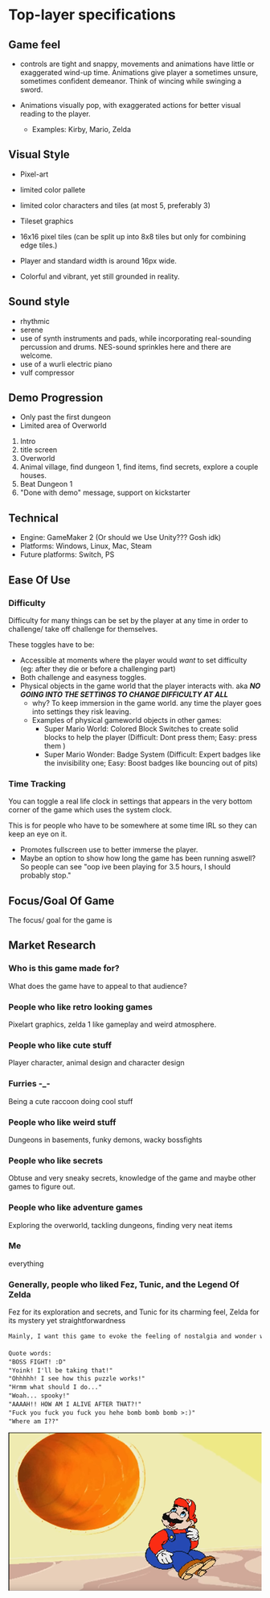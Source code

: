 # Top-layer specifications

## Game feel

- controls are tight and snappy, movements and animations have little or exaggerated wind-up time. Animations give player a sometimes unsure, sometimes confident demeanor. Think of wincing while swinging a sword.

- Animations visually pop, with exaggerated actions for better visual reading to the player.
  - Examples: Kirby, Mario, Zelda

## Visual Style

- Pixel-art

- limited color pallete

- limited color characters and tiles (at most 5, preferably 3)

- Tileset graphics

- 16x16 pixel tiles (can be split up into 8x8 tiles but only for combining edge tiles.)

- Player and standard width is around 16px wide.

- Colorful and vibrant, yet still grounded in reality.

## Sound style

- rhythmic
- serene
- use of synth instruments and pads, while incorporating real-sounding percussion and drums. NES-sound sprinkles here and there are welcome.
- use of a wurli electric piano
- vulf compressor

## Demo Progression

- Only past the first dungeon
- Limited area of Overworld

1. Intro
2. title screen
3. Overworld
4. Animal village, find dungeon 1, find items, find secrets, explore a couple houses.
5. Beat Dungeon 1
6. "Done with demo" message, support on kickstarter

## Technical

- Engine: GameMaker 2 (Or should we Use Unity??? Gosh idk)
- Platforms: Windows, Linux, Mac, Steam
- Future platforms: Switch, PS

## Ease Of Use

### Difficulty

Difficulty for many things can be set by the player at any time in order to challenge/ take off challenge for themselves.

These toggles have to be:

- Accessible at moments where the player would *want* to set difficulty (eg: after they die or before a challenging part)
- Both challenge and easyness toggles.
- Physical objects in the game world that the player interacts with. aka ***NO GOING INTO THE SETTINGS TO CHANGE DIFFICULTY AT ALL***
  - why? To keep immersion in the game world. any time the player goes into settings they risk leaving.
  - Examples of physical gameworld objects in other games:
    - Super Mario World: Colored Block Switches to create solid blocks to help the player (Difficult: Dont press them; Easy: press them )
    - Super Mario Wonder: Badge System (Difficult: Expert badges like the invisibility one; Easy: Boost badges like bouncing out of pits)

### Time Tracking

You can toggle a real life clock in settings that appears in the very bottom corner of the game which uses the system clock.

This is for people who have to be somewhere at some time IRL so they can keep an eye on it.

- Promotes fullscreen use to better immerse the player.
- Maybe an option to show how long the game has been running aswell? So people can see "oop ive been playing for 3.5 hours, I should probably stop."

## Focus/Goal Of Game

The focus/ goal for the game is

## Market Research

### Who is this game made for?

What does the game have to appeal to that audience?

### People who like retro looking games

Pixelart graphics, zelda 1 like gameplay and weird atmosphere.

### People who like cute stuff

Player character, animal design and character design

### Furries -_-

Being a cute raccoon doing cool stuff

### People who like weird stuff

Dungeons in basements, funky demons, wacky bossfights

### People who like secrets

Obtuse and very sneaky secrets, knowledge of the game and maybe other games to figure out.

### People who like adventure games

Exploring the overworld, tackling dungeons, finding very neat items

### Me

everything

### Generally, people who liked Fez, Tunic, and the Legend Of Zelda

Fez for its exploration and secrets, and Tunic for its charming feel, Zelda for its mystery yet straightforwardness

```txt
Mainly, I want this game to evoke the feeling of nostalgia and wonder when I played Zelda 1 for NES as a kid and discovered a dungeon for the first time, fighting skeletons and slimes in a simplistic yet foreboding, simple goaled way. 

Quote words:
"BOSS FIGHT! :D"
"Yoink! I'll be taking that!"
"Ohhhhh! I see how this puzzle works!"
"Hrmm what should I do..."
"Woah... spooky!"
"AAAAH!! HOW AM I ALIVE AFTER THAT?!"
"Fuck you fuck you fuck you hehe bomb bomb bomb >:)"
"Where am I??"
```

![alt text](imgs/image.png)
